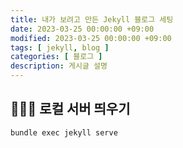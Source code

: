 ```yaml
---
title: 내가 보려고 만든 Jekyll 블로그 세팅
date: 2023-03-25 00:00:00 +09:00
modified: 2023-03-25 00:00:00 +09:00
tags: [ jekyll, blog ]
categories: [ 블로그 ]
description: 게시글 설명
---
```


## 🧑🏻‍💻 로컬 서버 띄우기

```
bundle exec jekyll serve
```

